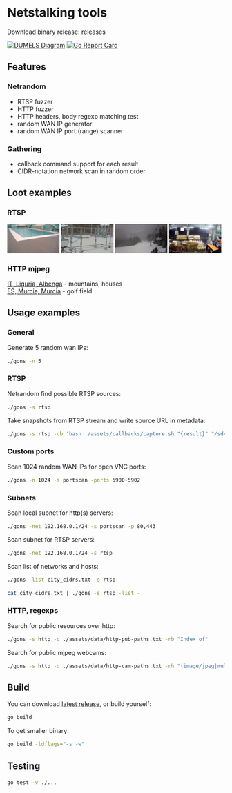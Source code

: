 # Netstalking tools

Download binary release: [releases](https://github.com/fagci/gons/releases)

[![DUMELS Diagram](https://www.dumels.com/api/v1/badge/e32e5a35-9583-4902-aeef-82011e033de1)](https://www.dumels.com/diagram/e32e5a35-9583-4902-aeef-82011e033de1)
[![Go Report Card](https://goreportcard.com/badge/github.com/fagci/gons)](https://goreportcard.com/report/github.com/fagci/gons)

## Features

### Netrandom

- RTSP fuzzer
- HTTP fuzzer
- HTTP headers, body regexp matching test
- random WAN IP generator
- random WAN IP port (range) scanner

### Gathering

- callback command support for each result
- CIDR-notation network scan in random order


## Loot examples

### RTSP

<img src=".loot/rtsp2.jpg" width="24%"> <img src=".loot/rtsp3.jpg" width="24%"> <img src=".loot/rtsp4.jpg" width="24%"> <img src=".loot/rtsp5.jpg" width="24%">

### HTTP mjpeg

[IT, Liguria, Albenga](http://185.85.25.87/mjpg/video.mjpg) - mountains, houses   
[ES, Murcia, Murcia](http://45.66.52.41/mjpg/video.mjpg) - golf field

## Usage examples

### General

Generate 5 random wan IPs:

```sh
./gons -n 5
```

### RTSP

Netrandom find possible RTSP sources:

```sh
./gons -s rtsp
```

Take snapshots from RTSP stream and write source URL in metadata:

```sh
./gons -s rtsp -cb 'bash ./assets/callbacks/capture.sh "{result}" "/sdcard/Pictures/RTSP/" "{slug}"'
```

### Custom ports

Scan 1024 random WAN IPs for open VNC ports:

```sh
./gons -n 1024 -s portscan -ports 5900-5902
```

### Subnets

Scan local subnet for http(s) servers:

```sh
./gons -net 192.168.0.1/24 -s portscan -p 80,443
```

Scan subnet for RTSP servers:

```sh
./gons -net 192.168.0.1/24 -s rtsp
```

Scan list of networks and hosts:

```sh
./gons -list city_cidrs.txt -s rtsp
```

```sh
cat city_cidrs.txt | ./gons -s rtsp -list -
```

### HTTP, regexps

Search for public resources over http:

```sh
./gons -s http -d ./assets/data/http-pub-paths.txt -rb "Index of"
```

Search for public mjpeg webcams:

```sh
./gons -s http -d ./assets/data/http-cam-paths.txt -rh "(image/jpeg|multipart/x-mixed-replace)"
```

## Build

You can download [latest release](https://github.com/fagci/gons/releases), or build yourself:

```sh
go build
```

To get smaller binary:

```sh
go build -ldflags="-s -w"
```

## Testing

```sh
go test -v ./...
```
